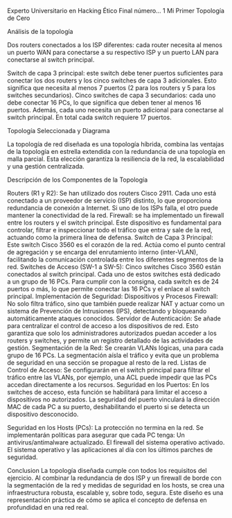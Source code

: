 Experto Universitario en Hacking Ético
Final número… 1
 Mi Primer Topología de Cero

Análisis de la topología

Dos routers conectados a los ISP diferentes: cada router necesita al menos un puerto WAN para conectarse a su respectivo ISP y un puerto LAN para conectarse al switch principal.

Switch de capa 3 principal: este switch debe tener puertos suficientes para conectar los dos routers y los cinco switches de capa 3 adicionales. Esto significa que necesita al menos 7 puertos (2 para los routers y 5 para los switches secundarios).
Cinco switches de capa 3 secundarios: cada uno debe conectar 16 PCs, lo que significa que deben tener al menos 16 puertos. Además, cada uno necesita un puerto adicional para conectarse al switch principal. En total cada switch requiere 17 puertos.

Topología Seleccionada y Diagrama

La topología de red diseñada es una topología híbrida, combina las ventajas de la topología en estrella extendida con la redundancia de una topología en malla parcial. Esta elección garantiza la resiliencia de la red, la escalabilidad y una gestión centralizada.

Descripción de los Componentes de la Topología

Routers (R1 y R2): Se han utilizado dos routers Cisco 2911. Cada uno está conectado a un proveedor de servicio (ISP) distinto, lo que proporciona redundancia de conexión a Internet. Si uno de los ISPs falla, el otro puede mantener la conectividad de la red.
Firewall: se ha implementado un firewall entre los routers y el switch principal. Este dispositivo es fundamental para controlar, filtrar e inspeccionar todo el tráfico que entra y sale de la red, actuando como la primera línea de defensa.
Switch de Capa 3 Principal: Este switch Cisco 3560 es el corazón de la red. Actúa como el punto central de agregación y se encarga del enrutamiento interno (inter-VLAN), facilitando la comunicación controlada entre los diferentes segmentos de la red.
Switches de Acceso (SW-1 a SW-5): Cinco switches Cisco 3560 están conectados al switch principal. Cada uno de estos switches está dedicado a un grupo de 16 PCs. Para cumplir con la consigna, cada switch es de 24 puertos o más, lo que permite conectar las 16 PCs y el enlace al switch principal.
Implementación de Seguridad: Dispositivos y Procesos
Firewall: No solo filtra tráfico, sino que también puede realizar NAT y actuar como un sistema de Prevención de Intrusiones (IPS), detectando y bloqueando automáticamente ataques conocidos.
Servidor de Autenticación: Se añade para centralizar el control de acceso a los dispositivos de red. Esto garantiza que solo los administradores autorizados puedan acceder a los routers y switches, y permite un registro detallado de las actividades de gestión.
Segmentación de la Red: Se crearán VLANs lógicas, una para cada grupo de 16 PCs. La segmentación aísla el tráfico y evita que un problema de seguridad en una sección se propague al resto de la red.
Listas de Control de Acceso: Se configurarán en el switch principal para filtrar el tráfico entre las VLANs, por ejemplo, una ACL puede impedir que las PCs accedan directamente a los recursos.
Seguridad en los Puertos: En los switches de acceso, esta función se habilitará para limitar el acceso a dispositivos no autorizados. La seguridad del puerto vinculará la dirección MAC de cada PC a su puerto, deshabilitando el puerto si se detecta un dispositivo desconocido.

Seguridad en los Hosts (PCs): La protección no termina en la red. Se implementarán políticas para asegurar que cada PC tenga:
Un antivirus/antimalware actualizado.
El firewall del sistema operativo activado.
El sistema operativo y las aplicaciones al día con los últimos parches de seguridad.
 
Conclusion
La topología diseñada cumple con todos los requisitos del ejercicio. Al combinar la redundancia de dos ISP y un firewall de borde con la segmentación de la red y medidas de seguridad en los hosts, se crea una infraestructura robusta, escalable y, sobre todo, segura. Este diseño es una representación práctica de cómo se aplica el concepto de defensa en profundidad en una red real.

